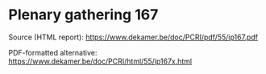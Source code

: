 # Plenary gathering 167

Source (HTML report): https://www.dekamer.be/doc/PCRI/pdf/55/ip167.pdf

PDF-formatted alternative: https://www.dekamer.be/doc/PCRI/html/55/ip167x.html

